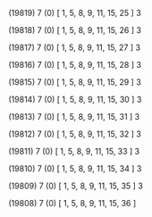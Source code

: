 (19819) 7 (0) [ 1, 5, 8, 9, 11, 15, 25 ] 3 


(19818) 7 (0) [ 1, 5, 8, 9, 11, 15, 26 ] 3 


(19817) 7 (0) [ 1, 5, 8, 9, 11, 15, 27 ] 3 


(19816) 7 (0) [ 1, 5, 8, 9, 11, 15, 28 ] 3 


(19815) 7 (0) [ 1, 5, 8, 9, 11, 15, 29 ] 3 


(19814) 7 (0) [ 1, 5, 8, 9, 11, 15, 30 ] 3 


(19813) 7 (0) [ 1, 5, 8, 9, 11, 15, 31 ] 3 


(19812) 7 (0) [ 1, 5, 8, 9, 11, 15, 32 ] 3 


(19811) 7 (0) [ 1, 5, 8, 9, 11, 15, 33 ] 3 


(19810) 7 (0) [ 1, 5, 8, 9, 11, 15, 34 ] 3 


(19809) 7 (0) [ 1, 5, 8, 9, 11, 15, 35 ] 3 


(19808) 7 (0) [ 1, 5, 8, 9, 11, 15, 36 ]  

